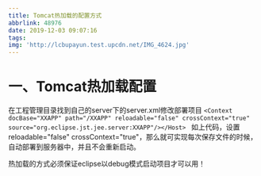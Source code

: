 ```yaml
---
title: Tomcat热加载的配置方式
abbrlink: 48976
date: 2019-12-03 09:07:16
tags:
img: 'http://lcbupayun.test.upcdn.net/IMG_4624.jpg'
---
```


# 一、Tomcat热加载配置
在工程管理目录找到自己的server下的server.xml修改部署项目
`<Context docBase="XXAPP" path="/XXAPP" reloadable="false" crossContext="true" source="org.eclipse.jst.jee.server:XXAPP"/></Host> `
如上代码，设置reloadable="false" crossContext="true"，那么就可实现每次保存文件的时候，自动部署到服务器中，并且不会重新启动。

热加载的方式必须保证eclipse以debug模式启动项目才可以用！
